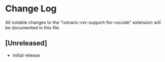 # Change Log

All notable changes to the "romaric-vxr-support-for-vscode" extension will be documented in this file.

## [Unreleased]

- Initial release